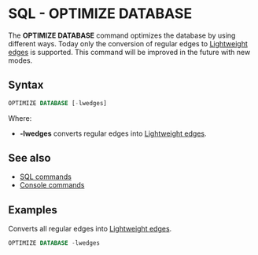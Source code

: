 # SQL - OPTIMIZE DATABASE

The **OPTIMIZE DATABASE** command optimizes the database by using different ways. Today only the conversion of regular edges to [Lightweight edges](Lightweight-Edges) is supported. This command will be improved in the future with new modes.

## Syntax

```sql
OPTIMIZE DATABASE [-lwedges]
```

Where:
- **-lwedges** converts regular edges into [Lightweight edges](Lightweight-Edges).

## See also
- [SQL commands](SQL.md)
- [Console commands](Console-Commands.md)

## Examples

Converts all regular edges into [Lightweight edges](Lightweight-Edges). 
```sql
OPTIMIZE DATABASE -lwedges
```
